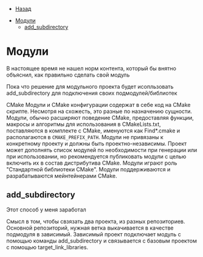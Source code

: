 * [Назад](./Readme.md)

- [Модули](#модули)
  - [add\_subdirectory](#add_subdirectory)

# Модули

В настоящее время не нашел норм контента, который бы внятно объяснил, как правильно сделать свой модуль

Пока что решение для модульного проекта будет исопльзовать add_subdirectory для подключения своих подмодулей/библиотек

CMake Модули и CMake конфигурации содержат в себе код на CMake скрипте. Несмотря на схожесть, это разные по назначению сущности. Модули, обычно расширяют поведение CMake, предоставляя функции, макросы и алгоритмы для использования в CMakeLists.txt, поставляются в комплекте с CMake, именуются как Find*.cmake и располагаются в `CMAKE_PREFIX_PATH`. Модули не привязаны к конкретному проекту и должны быть проектно-независимы. Проект может дополнять список модулей по необходимости при генерации или при использовании, но рекомендуется публиковать модули с целью включить их в состав дистрибутива CMake. Модули играют роль "Стандартной библиотеки CMake". Модули поддерживаются и разрабатываются мейнтейнерами CMake.

## add_subdirectory

Этот способ у меня заработал

Смысл в том, чтобы свзязать два проекта, из разных репозиториев. Основной репозиторий, нужная ветка выкачивается в качестве подмодуля в зависимый. Зависимый проект подключает модуль с помощью команды add_subdirectory и связывается с базовым проектом с помощью target_link_libraries.

